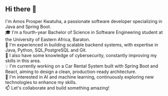 ## Hi there 👋
I'm Amos Prosper Kwatuha, a passionate software developer specializing in Java and Spring Boot.  
🎓 I'm a fourth-year Bachelor of Science in Software Engineering student at the University of Eastern Africa, Baraton.  
💼 I'm experienced in building scalable backend systems, with expertise in Java, Python, SQL,PostgreSQL and Git.  
🔐 I also have some knowledge of cybersecurity, constantly improving my skills in this area.  
💡 I'm currently working on a Car Rental System built with Spring Boot and React, aiming to design a clean, production-ready architecture.  
🤖 I'm interested in AI and machine learning, continuously exploring new technologies to enhance my skills.  
📫 Let's collaborate and build something amazing!  
<!--
**shamos13/shamos13** is a ✨ _special_ ✨ repository because its `README.md` (this file) appears on your GitHub profile.

Here are some ideas to get you started:

- 🔭 I’m currently working on ...
- 🌱 I’m currently learning ...
- 👯 I’m looking to collaborate on ...
- 🤔 I’m looking for help with ...
- 💬 Ask me about ...
- 📫 How to reach me: ...
- 😄 Pronouns: ...
- ⚡ Fun fact: ...
-->
